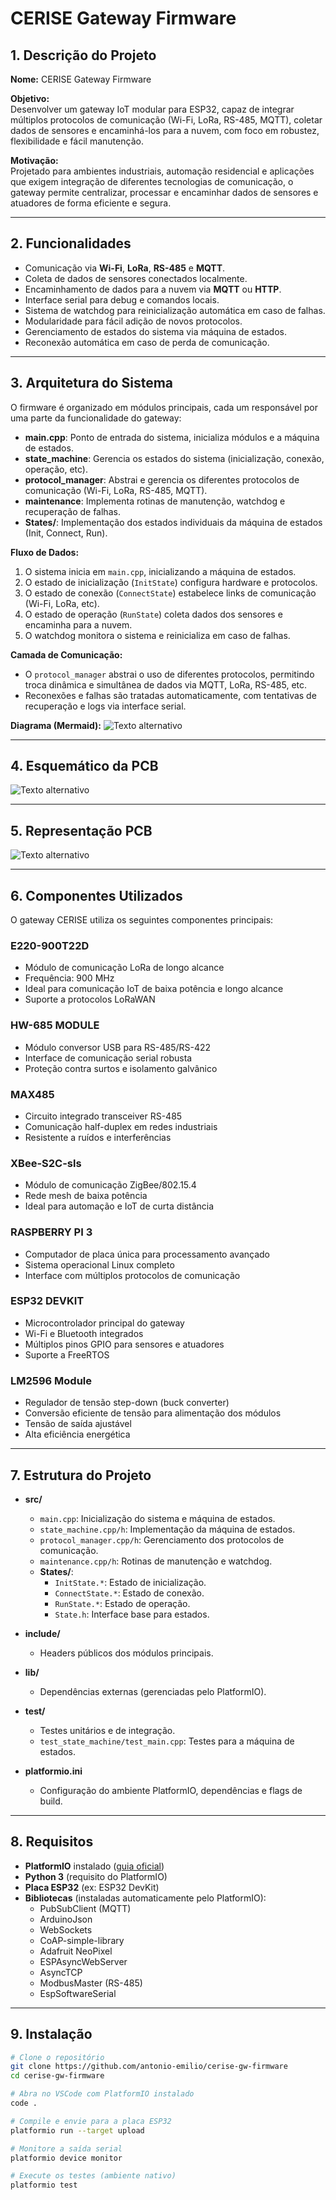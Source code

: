 # CERISE Gateway Firmware

## 1. Descrição do Projeto

**Nome:** CERISE Gateway Firmware

**Objetivo:**  
Desenvolver um gateway IoT modular para ESP32, capaz de integrar múltiplos protocolos de comunicação (Wi-Fi, LoRa, RS-485, MQTT), coletar dados de sensores e encaminhá-los para a nuvem, com foco em robustez, flexibilidade e fácil manutenção.

**Motivação:**  
Projetado para ambientes industriais, automação residencial e aplicações que exigem integração de diferentes tecnologias de comunicação, o gateway permite centralizar, processar e encaminhar dados de sensores e atuadores de forma eficiente e segura.

---

## 2. Funcionalidades

- Comunicação via **Wi-Fi**, **LoRa**, **RS-485** e **MQTT**.
- Coleta de dados de sensores conectados localmente.
- Encaminhamento de dados para a nuvem via **MQTT** ou **HTTP**.
- Interface serial para debug e comandos locais.
- Sistema de watchdog para reinicialização automática em caso de falhas.
- Modularidade para fácil adição de novos protocolos.
- Gerenciamento de estados do sistema via máquina de estados.
- Reconexão automática em caso de perda de comunicação.

---

## 3. Arquitetura do Sistema

O firmware é organizado em módulos principais, cada um responsável por uma parte da funcionalidade do gateway:

- **main.cpp**: Ponto de entrada do sistema, inicializa módulos e a máquina de estados.
- **state_machine**: Gerencia os estados do sistema (inicialização, conexão, operação, etc).
- **protocol_manager**: Abstrai e gerencia os diferentes protocolos de comunicação (Wi-Fi, LoRa, RS-485, MQTT).
- **maintenance**: Implementa rotinas de manutenção, watchdog e recuperação de falhas.
- **States/**: Implementação dos estados individuais da máquina de estados (Init, Connect, Run).

**Fluxo de Dados:**
1. O sistema inicia em `main.cpp`, inicializando a máquina de estados.
2. O estado de inicialização (`InitState`) configura hardware e protocolos.
3. O estado de conexão (`ConnectState`) estabelece links de comunicação (Wi-Fi, LoRa, etc).
4. O estado de operação (`RunState`) coleta dados dos sensores e encaminha para a nuvem.
5. O watchdog monitora o sistema e reinicializa em caso de falhas.

**Camada de Comunicação:**
- O `protocol_manager` abstrai o uso de diferentes protocolos, permitindo troca dinâmica e simultânea de dados via MQTT, LoRa, RS-485, etc.
- Reconexões e falhas são tratadas automaticamente, com tentativas de recuperação e logs via interface serial.

**Diagrama (Mermaid):**
![Texto alternativo](1.png)

---

## 4. Esquemático da PCB

![Texto alternativo](3.png)

---

## 5. Representação PCB

![Texto alternativo](2.png)

---

## 6. Componentes Utilizados

O gateway CERISE utiliza os seguintes componentes principais:

### **E220-900T22D**
- Módulo de comunicação LoRa de longo alcance
- Frequência: 900 MHz
- Ideal para comunicação IoT de baixa potência e longo alcance
- Suporte a protocolos LoRaWAN

### **HW-685 MODULE**
- Módulo conversor USB para RS-485/RS-422
- Interface de comunicação serial robusta
- Proteção contra surtos e isolamento galvânico

### **MAX485**
- Circuito integrado transceiver RS-485
- Comunicação half-duplex em redes industriais
- Resistente a ruídos e interferências

### **XBee-S2C-sls**
- Módulo de comunicação ZigBee/802.15.4
- Rede mesh de baixa potência
- Ideal para automação e IoT de curta distância

### **RASPBERRY PI 3**
- Computador de placa única para processamento avançado
- Sistema operacional Linux completo
- Interface com múltiplos protocolos de comunicação

### **ESP32 DEVKIT**
- Microcontrolador principal do gateway
- Wi-Fi e Bluetooth integrados
- Múltiplos pinos GPIO para sensores e atuadores
- Suporte a FreeRTOS

### **LM2596 Module**
- Regulador de tensão step-down (buck converter)
- Conversão eficiente de tensão para alimentação dos módulos
- Tensão de saída ajustável
- Alta eficiência energética

---

## 7. Estrutura do Projeto

- **src/**  
  - `main.cpp`: Inicialização do sistema e máquina de estados.
  - `state_machine.cpp/h`: Implementação da máquina de estados.
  - `protocol_manager.cpp/h`: Gerenciamento dos protocolos de comunicação.
  - `maintenance.cpp/h`: Rotinas de manutenção e watchdog.
  - **States/**:  
    - `InitState.*`: Estado de inicialização.
    - `ConnectState.*`: Estado de conexão.
    - `RunState.*`: Estado de operação.
    - `State.h`: Interface base para estados.

- **include/**  
  - Headers públicos dos módulos principais.

- **lib/**  
  - Dependências externas (gerenciadas pelo PlatformIO).

- **test/**  
  - Testes unitários e de integração.
  - `test_state_machine/test_main.cpp`: Testes para a máquina de estados.

- **platformio.ini**  
  - Configuração do ambiente PlatformIO, dependências e flags de build.

---

## 8. Requisitos

- **PlatformIO** instalado ([guia oficial](https://platformio.org/install))
- **Python 3** (requisito do PlatformIO)
- **Placa ESP32** (ex: ESP32 DevKit)
- **Bibliotecas** (instaladas automaticamente pelo PlatformIO):
  - PubSubClient (MQTT)
  - ArduinoJson
  - WebSockets
  - CoAP-simple-library
  - Adafruit NeoPixel
  - ESPAsyncWebServer
  - AsyncTCP
  - ModbusMaster (RS-485)
  - EspSoftwareSerial

---

## 9. Instalação

```bash
# Clone o repositório
git clone https://github.com/antonio-emilio/cerise-gw-firmware
cd cerise-gw-firmware

# Abra no VSCode com PlatformIO instalado
code .

# Compile e envie para a placa ESP32
platformio run --target upload

# Monitore a saída serial
platformio device monitor

# Execute os testes (ambiente nativo)
platformio test
```

